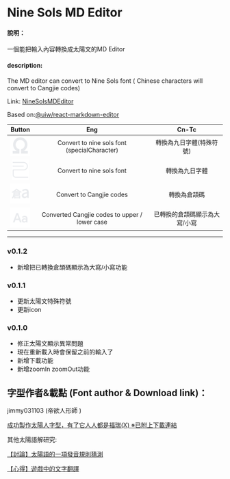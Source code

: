 # Nine Sols MD Editor 


#### 說明：

一個能把輸入內容轉換成太陽文的MD Editor 

#### description: 
The MD editor can convert to Nine Sols font 
( Chinese characters will convert to Cangjie codes)

Link: [NineSolsMDEditor](https://github.com/Maple02149/nine-sols-md-editor-full)

Based on:[@uiw/react-markdown-editor](https://www.npmjs.com/package/@uiw/react-markdown-editor)



| Button | Eng | Cn-Tc |
|:--------:|:--------:|:--------:|
| ![specialCharacter](https://raw.githubusercontent.com/Maple02149/nine-sols-md-editor-full/9a78cc954326d09e1424a94bfd0b012586516577/src/data/special_character.svg)|  Convert to nine sols font (specialCharacter) |  轉換為九日字體(特殊符號) |
| ![yi](https://raw.githubusercontent.com/Maple02149/nine-sols-md-editor-full/9a78cc954326d09e1424a94bfd0b012586516577/src/data/yi.svg)|  Convert to nine sols font |  轉換為九日字體 |
| ![edit](https://raw.githubusercontent.com/Maple02149/nine-sols-md-editor-full/9a78cc954326d09e1424a94bfd0b012586516577/src/data/language_chinese_cangjie.svg)|  Convert to Cangjie codes |  轉換為倉頡碼|
| ![case](https://raw.githubusercontent.com/Maple02149/nine-sols-md-editor-full/78ca56ce2c9eddf73c038a740358e80dedb96a7c/src/data/case.svg)|  Converted Cangjie codes to upper / lower case |  已轉換的倉頡碼顯示為大寫/小寫|

---

###  v0.1.2

- 新增把已轉換倉頡碼顯示為大寫/小寫功能

###  v0.1.1

- 更新太陽文特殊符號
- 更新icon 


###  v0.1.0

- 修正太陽文顯示異常問題
- 現在重新載入時會保留之前的輸入了
- 新增下載功能
- 新增zoomIn zoomOut功能

 
## 字型作者&載點 (Font author & Download link)：

jimmy031103 (帝欲人形師 )

[成功製作太陽人字型，有了它人人都是福瑞(X) ※已附上下載連結](https://forum.gamer.com.tw/C.php?bsn=74687&snA=258)


 
其他太陽語解研究:


[【討論】太陽語的一項發音規則猜測](https://forum.gamer.com.tw/C.php?bsn=74687&snA=232)


[【心得】遊戲中的文字翻譯](https://forum.gamer.com.tw/C.php?bsn=74687&snA=152)
 
